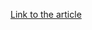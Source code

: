 [Link to the article](https://blog.sucuri.net/2024/01/thousands-of-sites-with-popup-builder-compromised-by-balada-injector.html)
